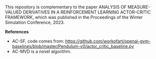 
This repository is complementary to the paper ANALYSIS OF MEASURE-VALUED DERIVATIVES IN A REINFORCEMENT LEARNING
ACTOR-CRITIC FRAMEWORK, which was published in the Proceedings of the Winter Simulation Conference, 2023.

**References**
* AC-SF, code comes from: https://github.com/workofart/openai-gym-baselines/blob/master/Pendulum-v0/actor_critic_baseline.py 
* AC-MVD is a novel algorithm.


